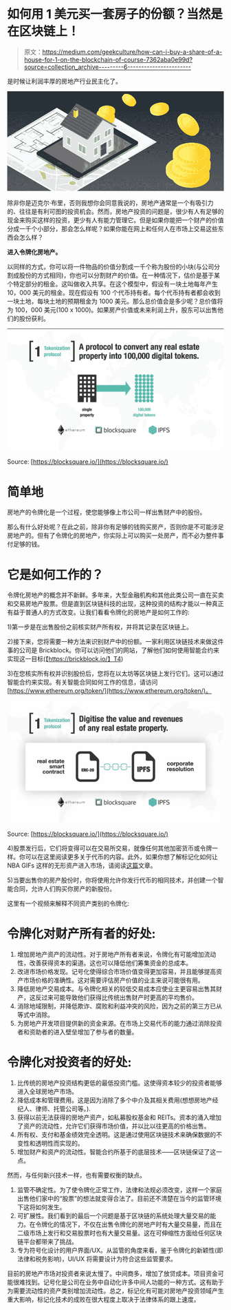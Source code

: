 # 如何用 1 美元买一套房子的份额？当然是在区块链上！

> 原文：<https://medium.com/geekculture/how-can-i-buy-a-share-of-a-house-for-1-on-the-blockchain-of-course-7362aba0e99d?source=collection_archive---------6----------------------->

是时候让利润丰厚的房地产行业民主化了。

![](img/c4ea3c09141d7a9f55c1bec169268699.png)

除非你是迈克尔·布里，否则我想你会同意我说的，房地产通常是一个有吸引力的、往往是有利可图的投资机会。然而，房地产投资的问题是，很少有人有足够的现金来购买这样的投资，更少有人有能力管理它。但是如果你能把一个财产的价值分成一千个小部分，那会怎么样呢？如果你能在网上和任何人在市场上交易这些东西会怎么样？

**进入令牌化房地产。**

以同样的方式，你可以将一件物品的价值分割成一千个称为股份的小块(与公司分割成股份的方式相同)，你也可以分割财产的价值。在一种情况下，估价是基于某个特定部分的租金。这叫做收入共享。在这个模型中，假设有一块土地每年产生 10，000 美元的租金。现在假设有 100 个代币持有者。每个代币持有者都会收到一块土地，每块土地的预期租金为 1000 美元。那么总价值会是多少呢？总价值将为 100，000 美元(100 x 1000)。如果房产价值或未来利润上升，股东可以出售他们的股份获利。

![](img/3b8d3ec040504386aed52a6b96b8468c.png)

Source: [https://blocksquare.io/](https://blocksquare.io/)

# 简单地

房地产的令牌化是一个过程，使您能够像上市公司一样出售财产中的股份。

那么有什么好处呢？在此之前，除非你有足够的钱购买房产，否则你是不可能涉足房地产的。但有了令牌化的房地产，你实际上可以购买一处房产，而不必为整件事付足够的钱。

# 它是如何工作的？

令牌化房地产的概念并不新鲜。多年来，大型金融机构和其他此类公司一直在买卖和交易房地产股票。但是直到区块链科技的出现，这种投资的结构才能以一种真正有益于普通人的方式改变。让我们看看令牌化的房地产是如何工作的:

1)第一步是在出售股份之前核实财产所有权，并将其记录在区块链上。

2)接下来，您将需要一种方法来识别财产中的份额。一家利用区块链技术来做这件事的公司是 Brickblock。你可以访问他们的网站，了解他们如何使用智能合约来实现这一目标(【https://brickblock.io/】T4)

3)在您核实所有权并识别股份后，您将在以太坊等区块链上发行它们。这可以通过智能合约来实现。有关智能合同如何工作的信息，请访问[https://www.ethereum.org/token/](https://www.ethereum.org/token/)。

![](img/f779cf54aeabbeac98d19efd128a99c8.png)

Source: [https://blocksquare.io/](https://blocksquare.io/)

4)股票发行后，它们将变得可以在交易所交易，就像任何其他加密货币或令牌一样。你可以在这里阅读更多关于代币的内容。此外，如果你想了解标记化如何让 NBA GIFs 这样的无形资产进入市场，请阅读[这篇](https://jesse-zhou.medium.com/how-i-turned-27-to-10-000-trading-gifs-on-nba-top-shot-2875db24312)文章。

5)当要出售你的房产股份时，你将使用允许你发行代币的相同技术，并创建一个智能合同，允许人们购买你房产的新股份。

这里有一个视频来解释不同资产类别的令牌化:

# 令牌化对财产所有者的好处:

1.  增加房地产资产的流动性。对于房地产所有者来说，令牌化有可能增加流动性，改善获得资本的渠道。这也可以降低他们筹集资金的总成本。
2.  改进市场价格发现。记号化使得综合市场价值变得更加容易，并且能够提高资产市场价格的准确性。这对需要评估房产价值的业主来说可能很有用。
3.  降低房地产交易成本。与令牌化相关的较低交易成本应使业主更容易出售其财产，这反过来可能导致他们获得比传统出售财产时更高的平均售价。
4.  消除地域限制，并降低欺诈、腐败和利益冲突的风险，因为之前的第三方已从等式中消除。
5.  为房地产开发项目提供新的资金来源。在市场上交易代币的能力通过消除投资者和资助者的进入壁垒增加了参与者的数量。

# 令牌化对投资者的好处:

1.  比传统的房地产投资结构更低的最低投资门槛。这使得资本较少的投资者能够进入全球房地产市场。
2.  降低成本和管理费用。这是因为消除了多个中介及其相关费用(想想房地产经纪人、律师、托管公司等。).
3.  获得以前无法获得的房地产资产，如私募股权基金和 REITs。资本的涌入增加了资产的流动性，允许它们获得市场价值，并以比以往更高的价格出售。
4.  所有权、支付和基金绩效完全透明。这是通过使用区块链技术来确保数据的不变性和透明性而实现的。
5.  增加财产和资产的流动性。智能合约所基于的底层技术——区块链保证了这一点。

然而，与任何新兴技术一样，也有需要权衡的缺点。

1.  监管不确定性。为了使令牌化正常工作，法律和法规必须改变，这样一个家庭出售他们家中的“股票”的想法就变得合法了。目前还不清楚在当今的监管环境下这将如何发生。
2.  可扩展性。我们看到的最后一个问题是基于区块链的系统处理大量交易的能力。在令牌化的情况下，不仅在出售令牌化的房地产时有大量交易量，而且在二级市场上发行和交易股票时也有大量交易量。这在可伸缩性方面给任何区块链平台都带来了挑战。
3.  专为符号化设计的用户界面/UX。从监管的角度来看，鉴于令牌化的新颖性(即法律和税务影响)，UI/UX 将需要设计为符合这些监管要求。

目前的房地产市场对投资者来说太慢了。中间商多，增加了放贷成本。项目资金可能很难找到。记号化是公司在业务中自动化许多中间人功能的一种方式。这有助于为需要流动性的资产类别增加流动性。总之，标记化有可能对房地产投资领域产生重大影响，标记化技术的成败在很大程度上取决于法律体系的跟上速度。